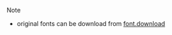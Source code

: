 
> [!NOTE]
> - original fonts can be download from [font.download](https://font.download/font/titillium)
